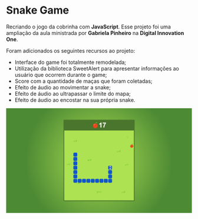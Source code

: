 # Snake Game

Recriando o jogo da cobrinha com **JavaScript**. Esse projeto foi uma ampliação da aula ministrada por **Gabriela Pinheiro** na **Digital Innovation One**.

Foram adicionados os seguintes recursos ao projeto: 
- Interface do game foi totalmente remodelada;
- Utilização da biblioteca SweetAlert para apresentar informações ao usuário que ocorrem durante o game; 
- Score com a quantidade de maças que foram coletadas;
- Efeito de áudio ao movimentar a snake;
- Efeito de áudio ao ultrapassar o limite do mapa;
- Efeito de áudio ao encostar na sua própria snake.

![Alt text](https://github.com/lucasdealmeidadev/snakegame/blob/master/snakegame.png?raw=true "Snake Game")